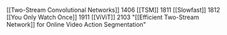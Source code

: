 [[Two-Stream Convolutional Networks]] 1406
[[TSM]] 1811
[[Slowfast]] 1812
[[You Only Watch Once]] 1911
[[ViViT]] 2103
"[[Efficient Two-Stream Network]] for Online Video Action Segmentation"